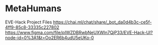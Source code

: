 # MetaHumans
EVE-Hack Project Files
 https://chai.ml/chat/share/_bot_da0d4b3c-ce5f-4ff9-85c8-33335c227802
 https://www.figma.com/file/pIWZDBRwbNeUXWln7QjP33/EVE-Hack-UI?node-id=0%3A1&t=Oo2ER6b4udU5eUKo-0
